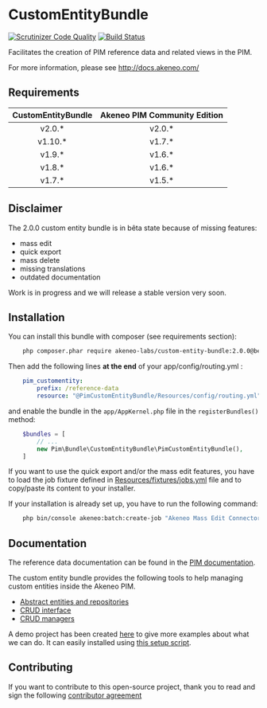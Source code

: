 # CustomEntityBundle

[![Scrutinizer Code Quality](https://scrutinizer-ci.com/g/akeneo-labs/CustomEntityBundle/badges/quality-score.png?b=master)](https://scrutinizer-ci.com/g/akeneo-labs/CustomEntityBundle/?branch=master)
[![Build Status](https://travis-ci.org/akeneo-labs/CustomEntityBundle.svg?branch=master)](https://travis-ci.org/akeneo-labs/CustomEntityBundle)

Facilitates the creation of PIM reference data and related views in the PIM.

For more information, please see http://docs.akeneo.com/

## Requirements

| CustomEntityBundle   | Akeneo PIM Community Edition |
|:--------------------:|:----------------------------:|
| v2.0.*               | v2.0.*                       |
| v1.10.*              | v1.7.*                       |
| v1.9.*               | v1.6.*                       |
| v1.8.*               | v1.6.*                       |
| v1.7.*               | v1.5.*                       |

## Disclaimer

The 2.0.0 custom entity bundle is in bêta state because of missing features:
- mass edit
- quick export
- mass delete
- missing translations
- outdated documentation

Work is in progress and we will release a stable version very soon.

## Installation
You can install this bundle with composer (see requirements section):

```bash
    php composer.phar require akeneo-labs/custom-entity-bundle:2.0.0@beta
```

Then add the following lines **at the end** of your app/config/routing.yml :

```yaml
    pim_customentity:
        prefix: /reference-data
        resource: "@PimCustomEntityBundle/Resources/config/routing.yml"
```

and enable the bundle in the `app/AppKernel.php` file in the `registerBundles()` method:

```php
    $bundles = [
        // ...
        new Pim\Bundle\CustomEntityBundle\PimCustomEntityBundle(),
    ]
```

If you want to use the quick export and/or the mass edit features, you have to load the job fixture defined in
[Resources/fixtures/jobs.yml](Resources/fixtures/jobs.yml) file and to copy/paste its content to your installer.

If your installation is already set up, you have to run the following command:

```bash
    php bin/console akeneo:batch:create-job "Akeneo Mass Edit Connector" "csv_reference_data_quick_export" "quick_export" "csv_reference_data_quick_export" '{"delimiter": ";", "enclosure": "\"", "withHeader": true, "filePath": "/tmp/reference_data_quick_export.csv"}'
```

## Documentation

The reference data documentation can be found in the 
[PIM documentation](https://docs.akeneo.com/2.0/manipulate_pim_data/catalog_structure/creating_a_reference_data.html).

The custom entity bundle provides the following tools to help managing custom entities inside the Akeneo PIM.

* [Abstract entities and repositories](docs/abstract_entities_and_repositories.md)
* [CRUD interface](docs/crud_interface.md)
* [CRUD managers](docs/crud_managers.md)

A demo project has been created [here](docs/examples/CustomBundle) to give more examples about what we can do.
It can easily installed using [this setup script](docs/examples/bin/setup_example.bash).

## Contributing

If you want to contribute to this open-source project, thank you to read and sign the following [contributor agreement](http://www.akeneo.com/contributor-license-agreement/)
